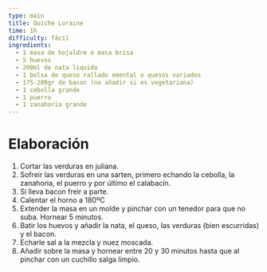 ```yaml
---
type: main
title: Quiche Loraine
time: 1h
difficulty: fácil
ingredients:
  - 1 masa de hojaldre o masa brisa
  - 5 huevos
  - 200ml de nata liquida
  - 1 bolsa de queso rallado emental o quesos variados
  - 175-200gr de bacon (no añadir si es vegetariana)
  - 1 cebolla grande
  - 1 puerro
  - 1 zanahoria grande
---
```


# Elaboración

1. Cortar las verduras en juliana.
1. Sofreir las verduras en una sarten, primero echando la cebolla, la zanahoria, el puerro y por último el calabacín.
1. Si lleva bacon freir a parte.
1. Calentar el horno a 180ºC
1. Extender la masa en un molde y pinchar con un tenedor para que no suba. Hornear 5 minutos.
1. Batir los huevos y añadir la nata, el queso, las verduras (bien escurridas) y el bacon.
1. Echarle sal a la mezcla y nuez moscada.
1. Añadir sobre la masa y hornear entre 20 y 30 minutos hasta que al pinchar con un cuchillo salga limpio.
